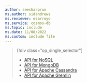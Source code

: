 ```yaml
---
author: seesharprun
ms.author: sidandrews
ms.reviewer: esarroyo
ms.service: cosmos-db
ms.topic: include
ms.date: 11/08/2022
ms.custom: include file
---
```


> [!div class="op_single_selector"]
>
> * [API for NoSQL](../nosql/diagnostic-queries.md)
> * [API for MongoDB](../mongodb/diagnostic-queries.md)
> * [API for Apache Cassandra](../cassandra/diagnostic-queries.md)
> * [API for Apache Gremlin](../gremlin/diagnostic-queries.md)
>